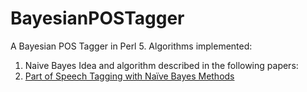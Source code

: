 # BayesianPOSTagger
A Bayesian POS Tagger in Perl 5. 
Algorithms implemented:
1) Naive Bayes
Idea and algorithm described in the following papers:
1) [Part of Speech Tagging with Naïve Bayes Methods](https://www.researchgate.net/publication/264743842_Part_of_Speech_Tagging_with_Naive_Bayes_Methods)
